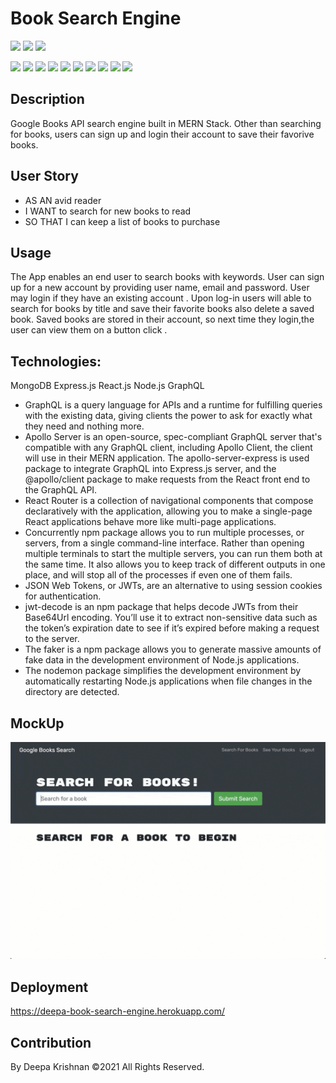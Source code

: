# Book Search Engine 
 <p align="left">
    <img src="https://img.shields.io/github/repo-size/deeparkrish/book-search-engine" />
    <img src="https://img.shields.io/github/issues/deeparkrish/book-search-engine" />
    <img src="https://img.shields.io/github/last-commit/deeparkrish/book-search-engine" >       
  </p>
  <p align="left"> 
     <img src="https://img.shields.io/github/languages/top/deeparkrish/book-search-engine"/>
    <img src="https://img.shields.io/badge/React.js-blue"  />
    <img src="https://img.shields.io/badge/-Node.js-green" />
    <img src="https://img.shields.io/badge/-Express-red" >
    <img src="https://img.shields.io/badge/-JWT-orange"/>
    <img src="https://img.shields.io/badge/-Concurrently-lightgreen"/>
    <img src="https://img.shields.io/badge/-Mongoose -pink"/>
    <img src="https://img.shields.io/badge/-ApolloServer-yellow"/>
     <img src="https://img.shields.io/badge/-jwt-decode-grey"/>
     <img src="https://img.shields.io/badge/-Graphql-purple"/>




</p>
   

##  Description
Google Books API search engine built in MERN Stack. Other than searching for books, users can sign up and login their account to save their favorive books.

##  User Story
- AS AN avid reader
- I WANT to search for new books to read
- SO THAT I can keep a list of books to purchase
##  Usage
The App enables an end user to search books with keywords.
User can sign up for a new account by providing user name, email and password.
User may login if they have an existing account .
Upon log-in users will  able to search for books by title and  save their favorite books also delete a saved book.
Saved books are stored in their account, so next time they login,the user can view them on a button click .
##  Technologies:
MongoDB Express.js React.js  Node.js GraphQL 
 * GraphQL is a query language for APIs and a runtime for fulfilling queries with the existing data, giving clients the power to ask for exactly what they need    and nothing more. 
 * Apollo Server is an open-source, spec-compliant GraphQL server that's compatible with any GraphQL client, including Apollo Client, the client will use in      their MERN application. The apollo-server-express  is used package to integrate GraphQL into Express.js server, and the @apollo/client package to make requests from the React front end to the GraphQL API.
 * React Router is a collection of navigational components that compose declaratively with the application, allowing you to make a single-page React applications behave more like multi-page applications. 
 * Concurrently npm package allows you to run multiple processes, or servers, from a single command-line interface. Rather than opening multiple terminals to start the multiple servers, you can run them both at the same time. It also allows you to keep track of different outputs in one place, and will stop all of the processes if even one of them fails.
 * JSON Web Tokens, or JWTs, are an alternative to using session cookies for authentication. 
 * jwt-decode is an npm package that helps decode JWTs from their Base64Url encoding. You’ll use it to extract non-sensitive data such as the token’s expiration date to see if it’s expired before making a request to the server.
 * The faker is a npm package allows you to generate massive amounts of fake data in the development environment of  Node.js applications.
 * The nodemon package simplifies the development environment by automatically restarting Node.js applications when file changes in the directory are detected.

## MockUp
   ![MyDemo](https://github.com/Deeparkrish/book-search-engine/blob/main/src/images/demo.gif) 

 
## Deployment 
   https://deepa-book-search-engine.herokuapp.com/

## Contribution 
By Deepa Krishnan ©2021 All Rights Reserved.
